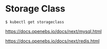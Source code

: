 # Storage Class


```
$ kubectl get storageclass
```


https://docs.openebs.io/docs/next/mysql.html

https://docs.openebs.io/docs/next/redis.html
